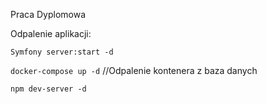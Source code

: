 Praca Dyplomowa


Odpalenie aplikacji:

`Symfony server:start -d`

`docker-compose up -d` //Odpalenie kontenera z baza danych

`npm dev-server -d`
